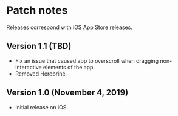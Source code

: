# Patch notes

Releases correspond with iOS App Store releases.

## Version 1.1 (TBD)

- Fix an issue that caused app to overscroll when dragging non-interactive elements of the app.
- Removed Herobrine.

## Version 1.0 (November 4, 2019)

- Initial release on iOS.
